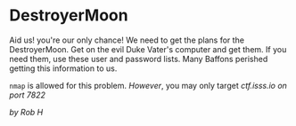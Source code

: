 # DestroyerMoon
Aid us! you're our only chance!
We need to get the plans for the DestroyerMoon. Get on the evil Duke Vater's computer and get them.
If you need them, use these user and password lists. Many Baffons perished getting this information to us.

`nmap` is allowed for this problem. 
*However*, you may only target *ctf.isss.io on port 7822*

_by Rob H_

